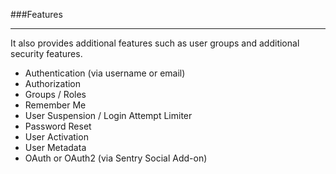 ###Features

----------

It also provides additional features such as user groups and additional security features.

* Authentication (via username or email)
* Authorization
* Groups / Roles
* Remember Me
* User Suspension / Login Attempt Limiter
* Password Reset
* User Activation
* User Metadata
* OAuth or OAuth2 (via Sentry Social Add-on)

